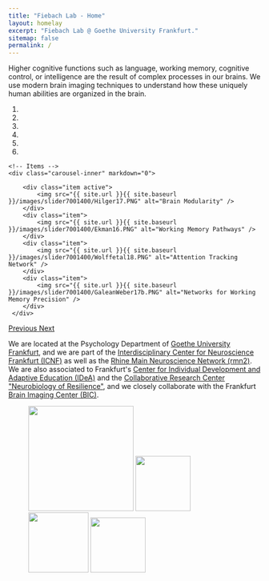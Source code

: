 ```yaml
---
title: "Fiebach Lab - Home"
layout: homelay
excerpt: "Fiebach Lab @ Goethe University Frankfurt."
sitemap: false
permalink: /
---
```


Higher cognitive functions such as language, working memory, cognitive control, or intelligence are the result of complex processes in our brains. We use modern brain imaging techniques to understand how these uniquely human abilities are organized in the brain.
 

<div markdown="0" id="carousel" class="carousel slide" data-ride="carousel" data-interval="5000" data-pause="hover" >
    <!-- Menu -->
    <ol class="carousel-indicators">
        <li data-target="#carousel" data-slide-to="0" class="active"></li>
        <li data-target="#carousel" data-slide-to="1"></li>
        <li data-target="#carousel" data-slide-to="2"></li>
        <li data-target="#carousel" data-slide-to="3"></li>
        <li data-target="#carousel" data-slide-to="4"></li>
        <li data-target="#carousel" data-slide-to="5"></li>
    </ol>

    <!-- Items -->
    <div class="carousel-inner" markdown="0">

        <div class="item active">
            <img src="{{ site.url }}{{ site.baseurl }}/images/slider7001400/Hilger17.PNG" alt="Brain Modularity" />
        </div>
        <div class="item">
            <img src="{{ site.url }}{{ site.baseurl }}/images/slider7001400/Ekman16.PNG" alt="Working Memory Pathways" />
        </div>
        <div class="item">
            <img src="{{ site.url }}{{ site.baseurl }}/images/slider7001400/Wolffetal18.PNG" alt="Attention Tracking Network" />
        </div>
        <div class="item">
            <img src="{{ site.url }}{{ site.baseurl }}/images/slider7001400/GaleanWeber17b.PNG" alt="Networks for Working Memory Precision" />
        </div>
     </div>
  <a class="left carousel-control" href="#carousel" role="button" data-slide="prev">
    <span class="glyphicon glyphicon-chevron-left" aria-hidden="true"></span>
    <span class="sr-only">Previous</span>
  </a>
  <a class="right carousel-control" href="#carousel" role="button" data-slide="next">
    <span class="glyphicon glyphicon-chevron-right" aria-hidden="true"></span>
    <span class="sr-only">Next</span>
  </a>
</div>




We are located at the Psychology Department of [Goethe University Frankfurt](http://www.uni-frankfurt.de/de?locale=de), and we are part of the [Interdisciplinary Center for Neuroscience Frankfurt (ICNF)](http://www.icn-frankfurt.de/) as well as the [Rhine Main Neuroscience Network (rmn2)](http://www.rmn2.de/). We are also associated to Frankfurt's [Center for Individual Development and Adaptive Education (IDeA)](https://www.idea-frankfurt.eu) and the [Collaborative Research Center "Neurobiology of Resilience"](https://crc1193.de/), and we closely collaborate with the Frankfurt [Brain Imaging Center (BIC)](http://www.bic.uni-frankfurt.de). 



<figure class="fourth">
  <img src="{{ site.url }}{{ site.baseurl }}/images/logopic/Logo_Leiden.jpg" style="width: 210px">
  <img src="{{ site.url }}{{ site.baseurl }}/images/logopic/Logo_Nanofront.jpg" style="width: 110px">
  <img src="{{ site.url }}{{ site.baseurl }}/images/logopic/Logo_NWO.jpg" style="width: 120px">
  <img src="{{ site.url }}{{ site.baseurl }}/images/logopic/Logo_ERC.jpg" style="width: 110px">
</figure>






